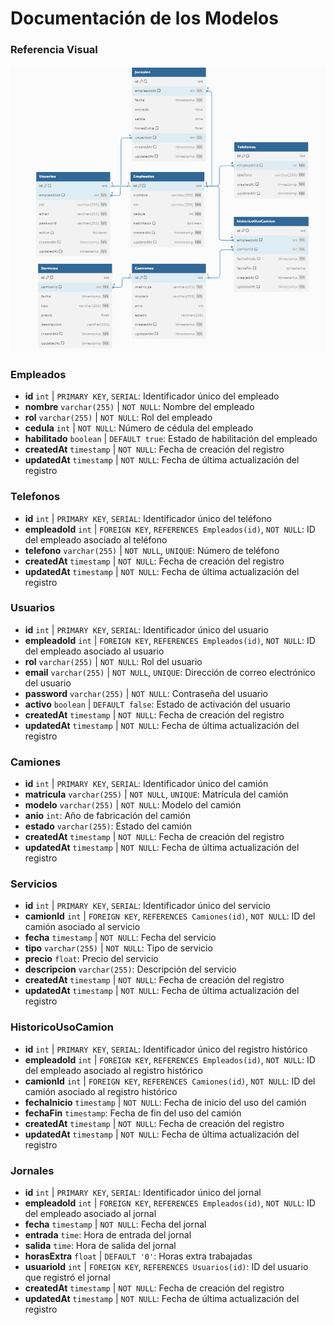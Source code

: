 # Documentación de los Modelos

### Referencia Visual

![modelo](image.png)

### Empleados

- **id** `int` | `PRIMARY KEY`, `SERIAL`: Identificador único del empleado
- **nombre** `varchar(255)` | `NOT NULL`: Nombre del empleado
- **rol** `varchar(255)` | `NOT NULL`: Rol del empleado
- **cedula** `int` | `NOT NULL`: Número de cédula del empleado
- **habilitado** `boolean` | `DEFAULT true`: Estado de habilitación del empleado
- **createdAt** `timestamp` | `NOT NULL`: Fecha de creación del registro
- **updatedAt** `timestamp` | `NOT NULL`: Fecha de última actualización del registro

### Telefonos

- **id** `int` | `PRIMARY KEY`, `SERIAL`: Identificador único del teléfono
- **empleadoId** `int` | `FOREIGN KEY`, `REFERENCES Empleados(id)`, `NOT NULL`: ID del empleado asociado al teléfono
- **telefono** `varchar(255)` | `NOT NULL`, `UNIQUE`: Número de teléfono
- **createdAt** `timestamp` | `NOT NULL`: Fecha de creación del registro
- **updatedAt** `timestamp` | `NOT NULL`: Fecha de última actualización del registro

### Usuarios

- **id** `int` | `PRIMARY KEY`, `SERIAL`: Identificador único del usuario
- **empleadoId** `int` | `FOREIGN KEY`, `REFERENCES Empleados(id)`, `NOT NULL`: ID del empleado asociado al usuario
- **rol** `varchar(255)` | `NOT NULL`: Rol del usuario
- **email** `varchar(255)` | `NOT NULL`, `UNIQUE`: Dirección de correo electrónico del usuario
- **password** `varchar(255)` | `NOT NULL`: Contraseña del usuario
- **activo** `boolean` | `DEFAULT false`: Estado de activación del usuario
- **createdAt** `timestamp` | `NOT NULL`: Fecha de creación del registro
- **updatedAt** `timestamp` | `NOT NULL`: Fecha de última actualización del registro

### Camiones

- **id** `int` | `PRIMARY KEY`, `SERIAL`: Identificador único del camión
- **matricula** `varchar(255)` | `NOT NULL`, `UNIQUE`: Matrícula del camión
- **modelo** `varchar(255)` | `NOT NULL`: Modelo del camión
- **anio** `int`: Año de fabricación del camión
- **estado** `varchar(255)`: Estado del camión
- **createdAt** `timestamp` | `NOT NULL`: Fecha de creación del registro
- **updatedAt** `timestamp` | `NOT NULL`: Fecha de última actualización del registro

### Servicios

- **id** `int` | `PRIMARY KEY`, `SERIAL`: Identificador único del servicio
- **camionId** `int` | `FOREIGN KEY`, `REFERENCES Camiones(id)`, `NOT NULL`: ID del camión asociado al servicio
- **fecha** `timestamp` | `NOT NULL`: Fecha del servicio
- **tipo** `varchar(255)` | `NOT NULL`: Tipo de servicio
- **precio** `float`: Precio del servicio
- **descripcion** `varchar(255)`: Descripción del servicio
- **createdAt** `timestamp` | `NOT NULL`: Fecha de creación del registro
- **updatedAt** `timestamp` | `NOT NULL`: Fecha de última actualización del registro

### HistoricoUsoCamion

- **id** `int` | `PRIMARY KEY`, `SERIAL`: Identificador único del registro histórico
- **empleadoId** `int` | `FOREIGN KEY`, `REFERENCES Empleados(id)`, `NOT NULL`: ID del empleado asociado al registro histórico
- **camionId** `int` | `FOREIGN KEY`, `REFERENCES Camiones(id)`, `NOT NULL`: ID del camión asociado al registro histórico
- **fechaInicio** `timestamp` | `NOT NULL`: Fecha de inicio del uso del camión
- **fechaFin** `timestamp`: Fecha de fin del uso del camión
- **createdAt** `timestamp` | `NOT NULL`: Fecha de creación del registro
- **updatedAt** `timestamp` | `NOT NULL`: Fecha de última actualización del registro

### Jornales

- **id** `int` | `PRIMARY KEY`, `SERIAL`: Identificador único del jornal
- **empleadoId** `int` | `FOREIGN KEY`, `REFERENCES Empleados(id)`, `NOT NULL`: ID del empleado asociado al jornal
- **fecha** `timestamp` | `NOT NULL`: Fecha del jornal
- **entrada** `time`: Hora de entrada del jornal
- **salida** `time`: Hora de salida del jornal
- **horasExtra** `float` | `DEFAULT '0'`: Horas extra trabajadas
- **usuarioId** `int` | `FOREIGN KEY`, `REFERENCES Usuarios(id)`: ID del usuario que registró el jornal
- **createdAt** `timestamp` | `NOT NULL`: Fecha de creación del registro
- **updatedAt** `timestamp` | `NOT NULL`: Fecha de última actualización del registro

